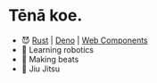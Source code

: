 # Tēnā koe.

- :smiling_imp: [Rust](https://www.rust-lang.org/) | [Deno](https://deno.land/) | [Web Components](https://developer.mozilla.org/en-US/docs/Web/Web_Components)
- :space_invader: Learning robotics
- :musical_keyboard: Making beats
- :martial_arts_uniform: Jiu Jitsu
